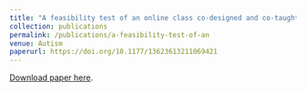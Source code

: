```yaml
---
title: "A feasibility test of an online class co-designed and co-taught with autistic people"
collection: publications
permalink: /publications/a-feasibility-test-of-an
venue: Autism
paperurl: https://doi.org/10.1177/13623613211069421
---
```

[Download paper here](https://doi.org/10.1177/13623613211069421).

